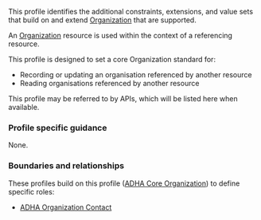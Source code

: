 This profile identifies the additional constraints, extensions, and value sets that build on and extend [Organization](http://hl7.org/fhir/R4/organization.html) that are supported. 

An [Organization](http://hl7.org/fhir/R4/organization.html) resource is used within the context of a referencing resource. 

This profile is designed to set a core Organization standard for:
* Recording or updating an organisation referenced by another resource
* Reading organisations referenced by another resource

This profile may be referred to by APIs, which will be listed here when available.


### Profile specific guidance
None.


### Boundaries and relationships
These profiles build on this profile ([ADHA Core Organization](StructureDefinition-dh-organization-core-1.html)) to define specific roles:
* [ADHA Organization Contact](StructureDefinition-dh-organization-contact-1.html)


 




